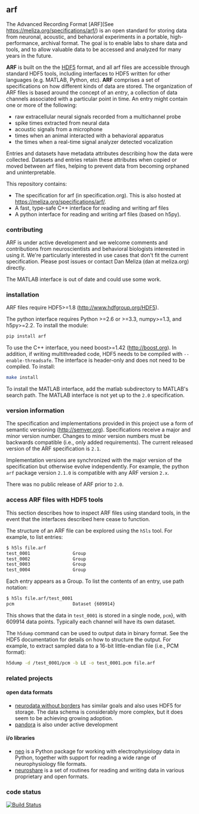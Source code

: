 ## arf

The Advanced Recording Format [ARF](See https://meliza.org/specifications/arf/) is an open standard for storing data from
neuronal, acoustic, and behavioral experiments in a portable, high-performance, archival
format. The goal is to enable labs to share data and tools, and to allow
valuable data to be accessed and analyzed for many years in the future.

**ARF** is built on the the [HDF5](http://www.hdfgroup.org/HDF5/) format, and
all arf files are accessible through standard HDF5 tools, including interfaces
to HDF5 written for other languages (e.g. MATLAB, Python, etc). **ARF**
comprises a set of specifications on how different kinds of data are stored. The
organization of ARF files is based around the concept of an *entry*, a
collection of data channels associated with a particular point in time. An entry
might contain one or more of the following:

-   raw extracellular neural signals recorded from a multichannel probe
-   spike times extracted from neural data
-   acoustic signals from a microphone
-   times when an animal interacted with a behavioral apparatus
-   the times when a real-time signal analyzer detected vocalization

Entries and datasets have metadata attributes describing how the data were
collected. Datasets and entries retain these attributes when copied or moved
between arf files, helping to prevent data from becoming orphaned and
uninterpretable.

This repository contains:

-   The specification for arf (in specification.org). This is also hosted at https://meliza.org/specifications/arf/.
-   A fast, type-safe C++ interface for reading and writing arf files
-   A python interface for reading and writing arf files (based on h5py).

### contributing

ARF is under active development and we welcome comments and contributions from
neuroscientists and behavioral biologists interested in using it. We're
particularly interested in use cases that don't fit the current specification.
Please post issues or contact Dan Meliza (dan at meliza.org) directly.

The MATLAB interface is out of date and could use some work.

### installation

ARF files require HDF5>=1.8 (<http://www.hdfgroup.org/HDF5>).

The python interface requires Python >=2.6 or >=3.3, numpy>=1.3, and h5py>=2.2. To install the module:

```bash
pip install arf
```

To use the C++ interface, you need boost>=1.42 (<http://boost.org>). In addition,
if writing multithreaded code, HDF5 needs to be compiled with
`--enable-threadsafe`. The interface is header-only and does not need to be
compiled. To install:

```bash
make install
```

To install the MATLAB interface, add the matlab subdirectory to MATLAB's search
path. The MATLAB interface is not yet up to the `2.0` specification.

### version information

The specification and implementations provided in this project use a form of
semantic versioning (<http://semver.org>). Specifications receive a major and
minor version number. Changes to minor version numbers must be backwards
compatible (i.e., only added requirements). The current released version of the
ARF specification is `2.1`.

Implementation versions are synchronized with the major version of the
specification but otherwise evolve independently. For example, the python `arf`
package version `2.1.0` is compatible with any ARF version `2.x`.

There was no public release of ARF prior to `2.0`.

### access ARF files with HDF5 tools

This section describes how to inspect ARF files using standard tools, in the
event that the interfaces described here cease to function.

The structure of an ARF file can be explored using the `h5ls` tool. For example,
to list entries:

```bash
$ h5ls file.arf
test_0001                Group
test_0002                Group
test_0003                Group
test_0004                Group
```

Each entry appears as a Group. To list the contents of an entry, use path
notation:

```bash
$ h5ls file.arf/test_0001
pcm                      Dataset {609914}
```

This shows that the data in `test_0001` is stored in a single node, `pcm`}, with
609914 data points. Typically each channel will have its own dataset.

The `h5dump` command can be used to output data in binary format. See the HDF5
documentation for details on how to structure the output. For example, to
extract sampled data to a 16-bit little-endian file (i.e., PCM format):

```bash
h5dump -d /test_0001/pcm -b LE -o test_0001.pcm file.arf
```

### related projects

#### open data formats

-   [neurodata without borders](http://www.nwb.org) has similar goals and also
    uses HDF5 for storage. The data schema is considerably more complex, but it
    does seem to be achieving growing adoption.
-   [pandora](https://github.com/G-Node/pandora) is also under active development

#### i/o libraries

-   [neo](https://github.com/NeuralEnsemble/python-neo) is a Python package for
    working with electrophysiology data in Python, together with support for
    reading a wide range of neurophysiology file formats.
-   [neuroshare](http://neuroshare.org) is a set of routines for reading and
    writing data in various proprietary and open formats.

### code status

[![Build Status](https://travis-ci.org/melizalab/arf.png?branch=master)](https://travis-ci.org/melizalab/arf)
